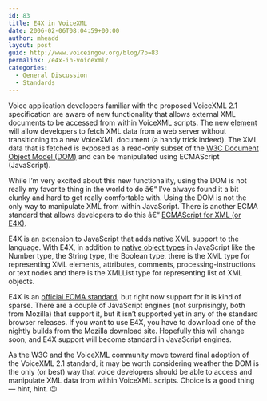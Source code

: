 ```yaml
---
id: 83
title: E4X in VoiceXML
date: 2006-02-06T08:04:59+00:00
author: mheadd
layout: post
guid: http://www.voiceingov.org/blog/?p=83
permalink: /e4x-in-voicexml/
categories:
  - General Discussion
  - Standards
---
```

Voice application developers familiar with the proposed VoiceXML 2.1 specification are aware of new functionality that allows external XML documents to be accessed from within VoiceXML scripts. The new [<data> element](http://www.w3.org/TR/2005/CR-voicexml21-20050613/#sec-data) will allow developers to fetch XML data from a web server without transitioning to a new VoiceXML document (a handy trick indeed). The XML data that is fetched is exposed as a read-only subset of the [W3C Document Object Model (DOM)](http://www.w3.org/TR/DOM-Level-2-Core/ecma-script-binding.html) and can be manipulated using ECMAScript (JavaScript).

While I&#8217;m very excited about this new functionality, using the DOM is not really my favorite thing in the world to do â€“ I&#8217;ve always found it a bit clunky and hard to get really comfortable with. Using the DOM is not the only way to manipulate XML from within JavaScript. There is another ECMA standard that allows developers to do this â€“ [ECMAScript for XML (or E4X)](http://developer.mozilla.org/en/docs/E4X).

E4X is an extension to JavaScript that adds native XML support to the language. With E4X, in addition to [native object types](http://developer.mozilla.org/en/docs/Core_JavaScript_1.5_Reference#Global_Objects) in JavaScript like the Number type, the String type, the Boolean type, there is the XML type for representing XML elements, attributes, comments, processing-instructions or text nodes and there is the XMLList type for representing list of XML objects. 

E4X is an [official ECMA standard](http://www.ecma-international.org/publications/standards/Ecma-357.htm), but right now support for it is kind of sparse. There are a couple of JavaScript engines (not surprisingly, both from Mozilla) that support it, but it isn&#8217;t supported yet in any of the standard browser releases. If you want to use E4X, you have to download one of the nightly builds from the Mozilla download site. Hopefully this will change soon, and E4X support will become standard in JavaScript engines.

As the W3C and the VoiceXML community move toward final adoption of the VoiceXML 2.1 standard, it may be worth considering weather the DOM is the only (or best) way that voice developers should be able to access and manipulate XML data from within VoiceXML scripts. Choice is a good thing &#8212; hint, hint. 😉